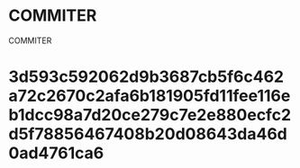 # COMMITER
COMMITER






# 3d593c592062d9b3687cb5f6c462a72c2670c2afa6b181905fd11fee116eb1dcc98a7d20ce279c7e2e880ecfc2d5f78856467408b20d08643da46d0ad4761ca6
